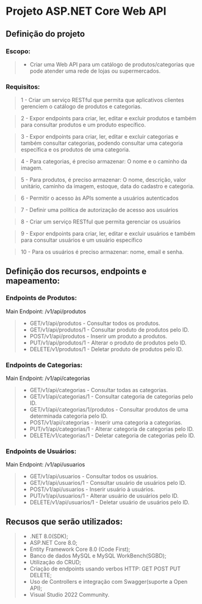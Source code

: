 <h1>Projeto ASP.NET Core Web API</h1>

<h2>Definição do projeto</h2> 

<h3>Escopo:</h3>

>- Criar uma Web API para um catálogo de produtos/categorias que pode atender uma rede de lojas ou supermercados.

<h3>Requisitos:</h3>

>1 - Criar um serviço RESTful que permita que aplicativos clientes gerenciem o catálogo de produtos e categorias.

>2 - Expor endpoints para criar, ler, editar e excluir produtos e também para consultar produtos e um produto específico.

>3 - Expor endpoints para criar, ler, editar e excluir categorias e também consultar categorias, podendo consultar uma categoria específica e os produtos de uma categoria.

>4 - Para categorias, é preciso armazenar: O nome e o caminho da imagem.

>5 - Para produtos, é preciso armazenar: O nome, descrição, valor unitário, caminho da imagem, estoque, data do cadastro e categoria.

>6 - Permitir o acesso às APIs somente a usuários autenticados

>7 - Definir uma política de autorização de acesso aos usuários

>8 - Criar um serviço RESTful que permita gerenciar os usuários

>9 - Expor endpoints para criar, ler, editar e excluir usuários e também para consultar usuários e um usuário específico

>10 - Para os usuários é preciso armazenar: nome, email e senha.

<h2>Definição dos recursos, endpoints e mapeamento:</h2>

<h3>Endpoints de Produtos:</h3>

Main Endpoint: /v1/api/produtos

>- GET/v1/api/produtos - Consultar todos os produtos.
>- GET/v1/api/produtos/1 - Consultar produto de produtos pelo ID.
>- POST/v1/api/produtos - Inserir um produto a produtos.
>- PUT/v1/api/produtos/1 - Alterar o produto de produtos pelo ID.
>- DELETE/v1/produtos/1 - Deletar produto de produtos pelo ID.

<h3>Endpoints de Categorias:</h3>

Main Endpoint: /v1/api/categorias

>- GET/v1/api/categorias - Consultar todas as categorias.
>- GET/v1/api/categorias/1 - Consultar categoria de categorias pelo ID.
>- GET/v1/api/categorias/1/produtos - Consultar produtos de uma determinada categoria pelo ID.
>- POST/v1/api/categorias - Inserir uma categoria a categorias.
>- PUT/v1/api/categorias/1 - Alterar categoria de categorias pelo ID.
>- DELETE/v1/categorias/1 - Deletar categoria de categorias pelo ID.

<h3>Endpoints de Usuários:</h3>

Main Endpoint: /v1/api/usuarios

>- GET/v1/api/usuarios - Consultar todos os usuários.
>- GET/v1/api/usuarios/1 - Consultar usuário de usuários pelo ID.
>- POST/v1/api/usuarios - Inserir usuário à usuários.
>- PUT/v1/api/usuarios/1 - Alterar usuário de usuários pelo ID.
>- DELETE/v1/api/usuarios/1 - Deletar usuário de usuários pelo ID.

<h2>Recusos que serão utilizados:</h2> 

>- .NET 8.0(SDK);
>- ASP.NET Core 8.0;
>- Entity Framework Core 8.0 (Code First);
>- Banco de dados MySQL e MySQL WorkBench(SGBD);
>- Utilização do CRUD;
>- Criação de endpoints usando verbos HTTP: GET POST PUT DELETE;
>- Uso de Controllers e integração com Swagger(suporte a Open API);
>- Visual Studio 2022 Community.

